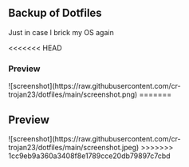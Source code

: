## Backup of Dotfiles
Just in case I brick my OS again

<<<<<<< HEAD
<h3> Preview </h3>
![screenshot](https://raw.githubusercontent.com/cr-trojan23/dotfiles/main/screenshot.png)
=======
<h2> Preview </h2>
![screenshot](https://raw.githubusercontent.com/cr-trojan23/dotfiles/main/screenshot.jpeg)
>>>>>>> 1cc9eb9a360a3408f8e1789cce20db79897c7cbd
